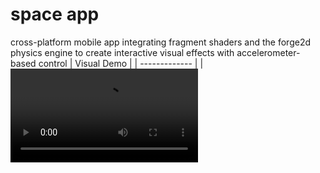 # space app
cross-platform mobile app integrating fragment shaders and the forge2d physics engine to create interactive visual effects with accelerometer-based control
| Visual Demo  |
| ------------- |
|<video src="https://github.com/YuryMorozov2001/space-app/assets/78172507/135b7cb6-d13f-43ff-8105-edfd1d220316">|

 
